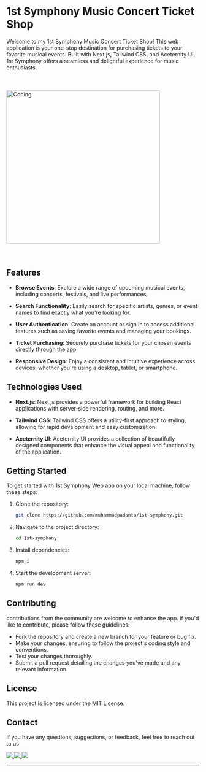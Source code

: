 # 1st Symphony Music Concert Ticket Shop

Welcome to my 1st Symphony Music Concert Ticket Shop! This web application is your one-stop destination for purchasing tickets to your favorite musical events. Built with Next.js, Tailwind CSS, and Aceternity UI, 1st Symphony offers a seamless and delightful experience for music enthusiasts.
<br><br><br><br>
<img align="center" alt="Coding" width="400" src="https://s9.gifyu.com/images/SV0cK.png">
<br><br><br>
## Features

- **Browse Events**: Explore a wide range of upcoming musical events, including concerts, festivals, and live performances.
  
- **Search Functionality**: Easily search for specific artists, genres, or event names to find exactly what you're looking for.

- **User Authentication**: Create an account or sign in to access additional features such as saving favorite events and managing your bookings.

- **Ticket Purchasing**: Securely purchase tickets for your chosen events directly through the app.

- **Responsive Design**: Enjoy a consistent and intuitive experience across devices, whether you're using a desktop, tablet, or smartphone.

## Technologies Used

- **Next.js**: Next.js provides a powerful framework for building React applications with server-side rendering, routing, and more.
  
- **Tailwind CSS**: Tailwind CSS offers a utility-first approach to styling, allowing for rapid development and easy customization.

- **Aceternity UI**: Aceternity UI provides a collection of beautifully designed components that enhance the visual appeal and functionality of the application.

## Getting Started

To get started with 1st Symphony Web app on your local machine, follow these steps:

1. Clone the repository:
   ```bash
   git clone https://github.com/muhammadpadanta/1st-symphony.git

2. Navigate to the project directory:
   ```bash
   cd 1st-symphony

3. Install dependencies:
   ```bash
   npm i

4. Start the development server:
   ```bash
   npm run dev

## Contributing

contributions from the community are welcome to enhance the app. If you'd like to contribute, please follow these guidelines:

- Fork the repository and create a new branch for your feature or bug fix.
- Make your changes, ensuring to follow the project's coding style and conventions.
- Test your changes thoroughly.
- Submit a pull request detailing the changes you've made and any relevant information.

## License

This project is licensed under the [MIT License](LICENSE).

## Contact

If you have any questions, suggestions, or feedback, feel free to reach out to us 
<div align="left">
   

   
  <a href="mailto:mpadanta@gmail.com">
    <img src="https://img.shields.io/badge/Gmail-333333?style=for-the-badge&logo=gmail&logoColor=red" />
  </a>
  <a href="https://discord.com/users/389223384048992266" target="_blank">
    <img src="https://img.shields.io/badge/Discord-7289DA?style=for-the-badge&logo=discord&logoColor=white" />
  </a>
  <a href="https://muhammadpadanta.github.io/Nextjs_Portfolio/home" target="_blank">
     <img src="https://img.shields.io/badge/Portfolio-FF5722?style=for-the-badge&logo=todoist&logoColor=white" target="_blank" /> <!-- sqlite, safari, google-chrome are other good icon options -->
  </a>
</div>
   

 <hr/>



